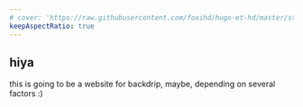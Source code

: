```yaml
---
# cover: 'https://raw.githubusercontent.com/foxihd/hugo-et-hd/master/static/svg/flowlines/22.svg'
keepAspectRatio: true
---
```


## hiya

this is going to be a website for backdrip, maybe, depending on several factors :)
